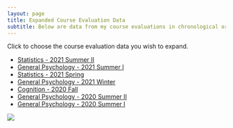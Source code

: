 ```yaml
---
layout: page
title: Expanded Course Evaluation Data
subtitle: Below are data from my course evaluations in chronological order.
---
```

 
Click to choose the course evaluation data you wish to expand.

- [Statistics - 2021 Summer II](https://leeloew.github.io/StatsSum2021/)
- [General Psychology - 2021 Summer I](https://leeloew.github.io/PsycSum2021/)
- [Statistics - 2021 Spring](https://leeloew.github.io/StatsSpring2021/)
- [General Psychology - 2021 Winter](https://leeloew.github.io/PsycWinter2021/)
- [Cognition - 2020 Fall](https://leeloew.github.io/CogFall2020/)
- [General Psychology - 2020 Summer II](https://leeloew.github.io/PsycSumII2020/)
- [General Psychology - 2020 Summer I](https://leeloew.github.io/PsycSumI2020/)

<a href="https://hits.seeyoufarm.com"><img src="https://hits.seeyoufarm.com/api/count/incr/badge.svg?url=https%3A%2F%2Fleeloew.github.io%2FCourseEvalsComplete%2F&count_bg=%23E9E9E9&title_bg=%23FFFFFF&icon=&icon_color=%23E7E7E7&title=hits&edge_flat=false"/></a>